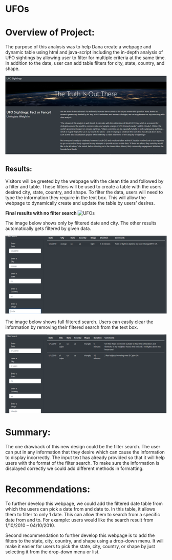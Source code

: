 # UFOs
# Overview of Project: 
The purpose of this analysis was to help Dana create a webpage and dynamic table using html and java-script including the in-depth analysis of UFO sightings by allowing user to filter for multiple criteria at the same time. In addition to the date, user can add table filters for city, state, country, and shape. 

![UFOs](https://github.com/Zainak94/UFOs/blob/main/Resources/web_capture.PNG)

## Results: 
Visitors will be greeted by the webpage with the clean title and followed by a filter and table. These filters will be used to create a table with the users desired city, state, country, and shape. To filter the data, users will need to type the information they require in the text box. This will allow the webpage to dynamically create and update the table by users’ desires.

**Final results with no filter search**
![UFOs](https://github.com/Zainak94/UFOs/blob/main/Resources/final_results.PNG)

The image below shows only by filtered date and city. The other results automatically gets filtered by given data. 

![UFOs](https://github.com/Zainak94/UFOs/blob/main/Resources/filtered_date_city.PNG)

The image below shows full filtered search. Users can easily clear the information by removing their filtered search from the text box. 

![UFOs](https://github.com/Zainak94/UFOs/blob/main/Resources/complete_filter.PNG )

# Summary: 

The one drawback of this new design could be the filter search. The user can put in any information that they desire which can cause the information to display incorrectly. The input text has already provided so that it will help users with the format of the filter search. To make sure the information is displayed correctly we could add different methods in formatting. 

# Recommendations: 

To further develop this webpage, we could add the filtered date table from which the users can pick a date from and date to. In this table, it allows them to filter to only 1 date. This can allow them to search from a specific date from and to. For example: users would like the search result from 1/10/2010 – 04/10/2010. 

Second recommendation to further develop this webpage is to add the filters to the state, city, country, and shape using a drop-down menu. It will make it easier for users to pick the state, city, country, or shape by just selecting it from the drop-down menu or list. 
